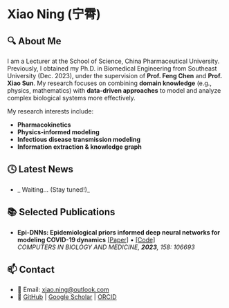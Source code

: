 # Xiao Ning (宁霄)

## 🔍 About Me  

I am a Lecturer at the School of Science, China Pharmaceutical University. Previously, I obtained my Ph.D. in Biomedical Engineering from Southeast University (Dec. 2023), under the supervision of **Prof. Feng Chen** and **Prof. Xiao Sun**. My research focuses on combining **domain knowledge** (e.g., physics, mathematics) with **data-driven approaches** to model and analyze complex biological systems more effectively.  

My research interests include:  

- **Pharmacokinetics**  
- **Physics-informed modeling**  
- **Infectious disease transmission modeling**  
- **Information extraction & knowledge graph**

## 🕓 Latest News

- _ Waiting... (Stay tuned!)_

## 📚 Selected Publications

- **Epi-DNNs: Epidemiological priors informed deep neural networks for modeling COVID-19 dynamics** [[Paper]](https://www.sciencedirect.com/science/article/pii/S0010482523001580) • [[Code]](link)  
_COMPUTERS IN BIOLOGY AND MEDICINE, **2023**, 158: 106693_  

## 📫 Contact

- 📧 Email: xiao.ning@outlook.com
- 🔗 [GitHub](https://github.com/xiao-nx) | [Google Scholar](https://scholar.google.com/citations?user=mgh085UAAAAJ&hl=en) | [ORCID](https://orcid.org/0000-0002-5785-2226)
